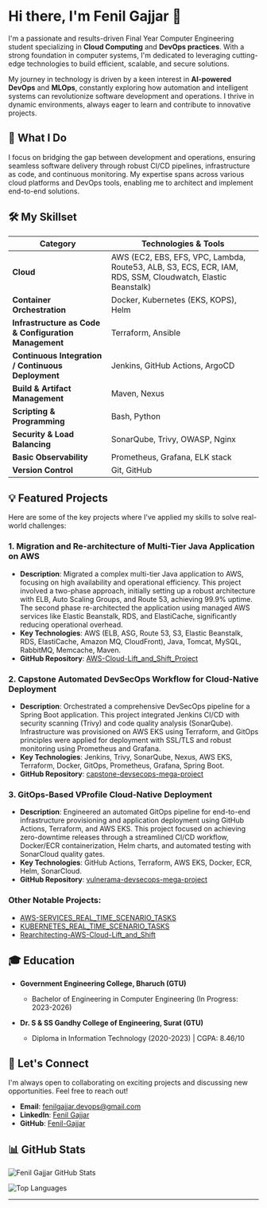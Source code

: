 # Hi there, I'm Fenil Gajjar 👋

I'm a passionate and results-driven Final Year Computer Engineering student specializing in **Cloud Computing** and **DevOps practices**. With a strong foundation in computer systems, I'm dedicated to leveraging cutting-edge technologies to build efficient, scalable, and secure solutions.

My journey in technology is driven by a keen interest in **AI-powered DevOps** and **MLOps**, constantly exploring how automation and intelligent systems can revolutionize software development and operations. I thrive in dynamic environments, always eager to learn and contribute to innovative projects.

## 🚀 What I Do

I focus on bridging the gap between development and operations, ensuring seamless software delivery through robust CI/CD pipelines, infrastructure as code, and continuous monitoring. My expertise spans across various cloud platforms and DevOps tools, enabling me to architect and implement end-to-end solutions.




## 🛠️ My Skillset

| Category | Technologies & Tools |
|---|---|
| **Cloud** | AWS (EC2, EBS, EFS, VPC, Lambda, Route53, ALB, S3, ECS, ECR, IAM, RDS, SSM, Cloudwatch, Elastic Beanstalk) |
| **Container Orchestration** | Docker, Kubernetes (EKS, KOPS), Helm |
| **Infrastructure as Code & Configuration Management** | Terraform, Ansible |
| **Continuous Integration / Continuous Deployment** | Jenkins, GitHub Actions, ArgoCD |
| **Build & Artifact Management** | Maven, Nexus |
| **Scripting & Programming** | Bash, Python |
| **Security & Load Balancing** | SonarQube, Trivy, OWASP, Nginx |
| **Basic Observability** | Prometheus, Grafana, ELK stack |
| **Version Control** | Git, GitHub |




## 💡 Featured Projects

Here are some of the key projects where I've applied my skills to solve real-world challenges:

### 1. Migration and Re-architecture of Multi-Tier Java Application on AWS

-   **Description**: Migrated a complex multi-tier Java application to AWS, focusing on high availability and operational efficiency. This project involved a two-phase approach, initially setting up a robust architecture with ELB, Auto Scaling Groups, and Route 53, achieving 99.9% uptime. The second phase re-architected the application using managed AWS services like Elastic Beanstalk, RDS, and ElastiCache, significantly reducing operational overhead.
-   **Key Technologies**: AWS (ELB, ASG, Route 53, S3, Elastic Beanstalk, RDS, ElastiCache, Amazon MQ, CloudFront), Java, Tomcat, MySQL, RabbitMQ, Memcache, Maven.
-   **GitHub Repository**: [AWS-Cloud-Lift_and_Shift_Project](https://github.com/Fenil-Gajjar/AWS_Cloud_Lift_and_Shift_Project)

### 2. Capstone Automated DevSecOps Workflow for Cloud-Native Deployment

-   **Description**: Orchestrated a comprehensive DevSecOps pipeline for a Spring Boot application. This project integrated Jenkins CI/CD with security scanning (Trivy) and code quality analysis (SonarQube). Infrastructure was provisioned on AWS EKS using Terraform, and GitOps principles were applied for deployment with SSL/TLS and robust monitoring using Prometheus and Grafana.
-   **Key Technologies**: Jenkins, Trivy, SonarQube, Nexus, AWS EKS, Terraform, Docker, GitOps, Prometheus, Grafana, Spring Boot.
-   **GitHub Repository**: [capstone-devsecops-mega-project](https://github.com/Fenil-Gajjar/capstone-devsecops-mega-project)

### 3. GitOps-Based VProfile Cloud-Native Deployment

-   **Description**: Engineered an automated GitOps pipeline for end-to-end infrastructure provisioning and application deployment using GitHub Actions, Terraform, and AWS EKS. This project focused on achieving zero-downtime releases through a streamlined CI/CD workflow, Docker/ECR containerization, Helm charts, and automated testing with SonarCloud quality gates.
-   **Key Technologies**: GitHub Actions, Terraform, AWS EKS, Docker, ECR, Helm, SonarCloud.
-   **GitHub Repository**: [vulnerama-devsecops-mega-project](https://github.com/Fenil-Gajjar/vulnerama-devsecops-mega-project)

### Other Notable Projects:

-   [AWS-SERVICES_REAL_TIME_SCENARIO_TASKS](https://github.com/Fenil-Gajjar/AWS-SERVICES_REAL_TIME_SCENARIO_TASKS)
-   [KUBERNETES_REAL_TIME_SCENARIO_TASKS](https://github.com/Fenil-Gajjar/KUBERNETES_REAL_TIME_SCENARIO_TASKS)
-   [Rearchitecting-AWS-Cloud-Lift_and_Shift](https://github.com/Fenil-Gajjar/Rearchitecting-AWS-Cloud-Lift_and_Shift)




## 🎓 Education

-   **Government Engineering College, Bharuch (GTU)**
    -   Bachelor of Engineering in Computer Engineering (In Progress: 2023-2026)

-   **Dr. S & SS Gandhy College of Engineering, Surat (GTU)**
    -   Diploma in Information Technology (2020-2023) | CGPA: 8.46/10

## 🤝 Let's Connect

I'm always open to collaborating on exciting projects and discussing new opportunities. Feel free to reach out!

-   **Email**: fenilgajjar.devops@gmail.com
-   **LinkedIn**: [Fenil Gajjar](https://www.linkedin.com/in/gec-bharuch-comp-dte-fenilgajjar)
-   **GitHub**: [Fenil-Gajjar](https://github.com/Fenil-Gajjar)




## 📊 GitHub Stats

![Fenil Gajjar GitHub Stats](https://github-readme-stats.vercel.app/api?username=Fenil-Gajjar&show_icons=true&theme=radical)

![Top Languages](https://github-readme-stats.vercel.app/api/top-langs/?username=Fenil-Gajjar&layout=compact&theme=radical)

---



